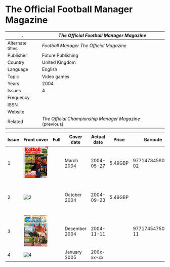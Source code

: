 # The Official Football Manager Magazine

. | _The Official Football Manager Magazine_
--- | ---
Alternate titles | _Football Manager The Official Magazine_
Publisher | Future Publishing
Country | United Kingdom
Language | English
Topic | Video games
Years | 2004
Issues | 4
Frequency | 
ISSN | 
Website | 
Related | _The Official Championship Manager Magazine_ (previous)

Issue | Front&nbsp;cover | Full | Cover date | Actual date | Price | Barcode | Extras
----- | ---------------- | ---- | ---------- | ----------- | ----- | ------- | ------
1|![1](footballmanager/01.png)||March 2004|2004-05-27|5.49GBP|9771478459041-02|
2|![2](footballmanager/02.png)||October 2004|2004-09-23|5.49GBP||Football Manager 2005 demo CD-ROM
3|![3](footballmanager/03.png)||December 2004|2004-11-11||9771745475002-11|
4|![4](footballmanager/04.png)||January 2005|200x-xx-xx|||
